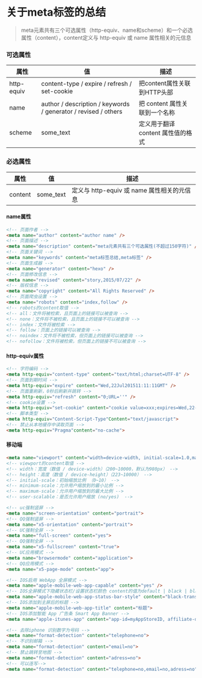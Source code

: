 # 关于meta标签的总结

> meta元素共有三个可选属性（http-equiv、name和scheme）和一个必选属性（content），content定义与 http-equiv 或 name 属性相关的元信息

### 可选属性
属性 | 值 | 描述
---  |--- |---
http-equiv | content-type / expire / refresh / set-cookie | 把content属性关联到HTTP头部
name | author / description / keywords / generator / revised / others | 把 content 属性关联到一个名称
scheme | some_text | 定义用于翻译 content 属性值的格式

### 必选属性
属性 | 值 | 描述
---  |--- |---
content | some_text | 定义与 http-equiv 或 name 属性相关的元信息

#### name属性
``` html
<!-- 页面作者 -->
<meta name="author" content="author name" />
<!-- 页面描述 -->
<meta name="description" content="meta元素共有三个可选属性(不超过150字符)" />
<!-- 页面关键词 -->
<meta name="keywords" content="meta标签总结,meta标签" />
<!-- 页面生成器 -->
<meta name="generator" content="hexo" />
<!-- 页面修改信息 -->
<meta name="revised" content="story,2015/07/22" />
<!-- 版权信息 -->
<meta name="copyright" content="All Rights Reserved" />
<!-- 页面爬虫设置 -->
<meta name="robots" content="index,follow" />
<!-- robots的content取值 -->
<!-- all：文件将被检索，且页面上的链接可以被查询 -->
<!-- none：文件将不被检索，且页面上的链接不可以被查询 -->
<!-- index：文件将被检索 -->
<!-- follow：页面上的链接可以被查询 -->
<!-- noindex：文件将不被检索，但页面上的链接可以被查询 -->
<!-- nofollow：文件将被检索，但页面上的链接不可以被查询 -->
```

#### http-equiv属性

``` html
<!-- 字符编码 -->
<meta http-equiv="content-type" content="text/html;charset=UTF-8" />
<!-- 页面到期时间 -->
<meta http-equiv="expire" content="Wed,22Jul201511:11:11GMT" />
<!-- 页面重刷新，0秒后刷新并跳转 -->
<meta http-equiv="refresh" content="0;URL=''" />
<!-- cookie设置 -->
<meta http-equiv="set-cookie" content="cookie value=xxx;expires=Wed,22-Jul-201511:11:11GMT；path=/" />
<!-- 脚本类型 -->
<meta http-equiv="Content-Script-Type"Content="text/javascript">
<!-- 禁止从本地缓存中读取页面 -->
<meta http-equiv="Pragma"content="no-cache">
```

#### 移动端

``` html
<meta name="viewport" content="width=device-width, initial-scale=1.0,maximum-scale=1.0, user-scalable=no"/>
<!-- viewport的content取值 -->
<!-- width：宽度（数值 / device-width）（200~10000，默认为980px） -->
<!-- height：高度（数值 / device-height）（223~10000） -->
<!-- initial-scale：初始缩放比例 （0~10） -->
<!-- minimum-scale：允许用户缩放到的最小比例 -->
<!-- maximum-scale：允许用户缩放到的最大比例 -->
<!-- user-scalable：是否允许用户缩放 (no/yes)  -->

<!-- uc强制竖屏 -->
<meta name="screen-orientation" content="portrait">
<!-- QQ强制竖屏 -->
<meta name="x5-orientation" content="portrait">
<!-- UC强制全屏 -->
<meta name="full-screen" content="yes">
<!-- QQ强制全屏 -->
<meta name="x5-fullscreen" content="true">
<!-- UC应用模式 -->
<meta name="browsermode" content="application">
<!-- QQ应用模式 -->
<meta name="x5-page-mode" content="app">

<!-- IOS启用 WebApp 全屏模式 -->
<meta name="apple-mobile-web-app-capable" content="yes" />
<!-- IOS全屏模式下隐藏状态栏/设置状态栏颜色 content的值为default | black | black-translucent  -->
<meta name="apple-mobile-web-app-status-bar-style" content="black-translucent" />
<!-- IOS添加到主屏后的标题 -->
<meta name="apple-mobile-web-app-title" content="标题">
<!-- IOS添加智能 App 广告条 Smart App Banner -->
<meta name="apple-itunes-app" content="app-id=myAppStoreID, affiliate-data=myAffiliateData, app-argument=myURL">

<!-- 去除iphone 识别数字为号码 -->
<meta name="format-detection" content="telephone=no">
<!-- 不识别邮箱 -->
<meta name="format-detection" content="email=no">
<!-- 禁止跳转至地图 -->
<meta name="format-detection" content="adress=no">
<!-- 可以连写-->
<meta name="format-detection" content="telephone=no,email=no,adress=no">
```
